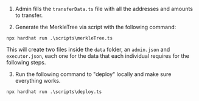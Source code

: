 1. Admin fills the `transferData.ts` file with all the addresses and amounts to transfer.

2. Generate the MerkleTree via script with the following command:

```
npx hardhat run .\scripts\merkleTree.ts
```

This will create two files inside the `data` folder, an `admin.json` and `executor.json`, each one for the data that each individual requires for the following steps.

3. Run the following command to "deploy" locally and make sure everything works.

```
npx hardhat run .\scripts\deploy.ts
```

